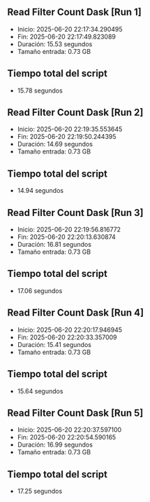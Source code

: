 ## Read Filter Count Dask [Run 1]
- Inicio: 2025-06-20 22:17:34.290495
- Fin: 2025-06-20 22:17:49.823089
- Duración: 15.53 segundos
- Tamaño entrada: 0.73 GB


## Tiempo total del script
- 15.78 segundos
## Read Filter Count Dask [Run 2]
- Inicio: 2025-06-20 22:19:35.553645
- Fin: 2025-06-20 22:19:50.244395
- Duración: 14.69 segundos
- Tamaño entrada: 0.73 GB


## Tiempo total del script
- 14.94 segundos
## Read Filter Count Dask [Run 3]
- Inicio: 2025-06-20 22:19:56.816772
- Fin: 2025-06-20 22:20:13.630874
- Duración: 16.81 segundos
- Tamaño entrada: 0.73 GB


## Tiempo total del script
- 17.06 segundos
## Read Filter Count Dask [Run 4]
- Inicio: 2025-06-20 22:20:17.946945
- Fin: 2025-06-20 22:20:33.357009
- Duración: 15.41 segundos
- Tamaño entrada: 0.73 GB


## Tiempo total del script
- 15.64 segundos
## Read Filter Count Dask [Run 5]
- Inicio: 2025-06-20 22:20:37.597100
- Fin: 2025-06-20 22:20:54.590165
- Duración: 16.99 segundos
- Tamaño entrada: 0.73 GB


## Tiempo total del script
- 17.25 segundos
